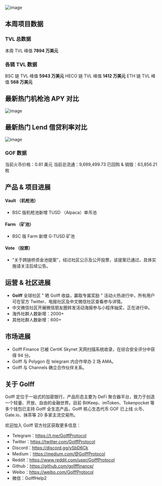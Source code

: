 ![image](http://docs.golff.com/blog/page/1.jpg)



## **本周项目数据**

### **TVL 总数据**

本周 TVL 峰值 **7894 万美元**

### **各链 TVL 数据**

BSC 链 TVL 峰值 **5943 万美元**
HECO 链 TVL 峰值 **1412 万美元**
ETH 链 TVL 峰值 **568 万美元**

## 最新热门机枪池 APY 对比

![image](http://docs.golff.com/blog/page/2.jpg)

## 最新热门 Lend 借贷利率对比

![image](http://docs.golff.com/blog/page/3.jpg)

### GOF 数据

当前火币价格：0.81 美元
当前总流通：9,699,499.73
已回购 & 销毁：63,856.21 枚

## 产品 & 项目进展

#### **Vault （机枪池）**

- BSC 版机枪池新增 TUSD （Alpaca）单币池

#### **Farm （矿池）**

- BSC 版 Farm 新增 G-TUSD 矿池

#### **Vote （投票）**

- “关于跨链桥资金池提案”，经过社区公示及公开投票，该提案已通过，具体实施请关注后续公告。

## **运营 & 社区进展**

- **Golff** 全球社区 " 晒 Golff 收益，赢取专属奖励 " 活动火热进行中，所有用户可在官方 Twitter、电报社区及中文微信社区查看参与详情。
- 中文微信社区开展微信朋友圈转发活动海报参与小程序抽奖，正在进行中。
- 海外社群人数新增：2000+
- 其他社群人数新增：600+

## 市场进展

- Golff Finance 已被 CertiK Skynet 天网扫描系统收录，在综合安全评分中获得 94 分。
- Golff 与 Polygon 在 telegram 内合作举办 2 场 AMA。
- Golff 与 Channels 确立合作伙伴关系。

## 关于 Golff

Golff 定位于一站式的加密银行，产品形态主要为 DeFi 聚合器平台，致力于创造一个轻量、开放、自由的金融世界。目前 BitKeep、imToken、Tokenpocket 等多个钱包已支持 Golff 全生态产品，Golff 核心生态代币 GOF 已上线 火币、Gate.io、抹茶等 20 多家主流交易所。



欢迎加入 Golff 官方社区获取更多信息：

- Telegram：https://t.me/GolffProtocol
- Twitter：https://twitter.com/GolffProtocol
- Discord：https://discord.gg/ySbD6Ck
- Medium：https://medium.com/@GolffProtocol
- Reddit：https://www.reddit.com/user/GolffProtocol
- Github：https://github.com/golfffinance/
- Weibo：https://weibo.com/GolffProtocol
- 微信：GolffHelp2